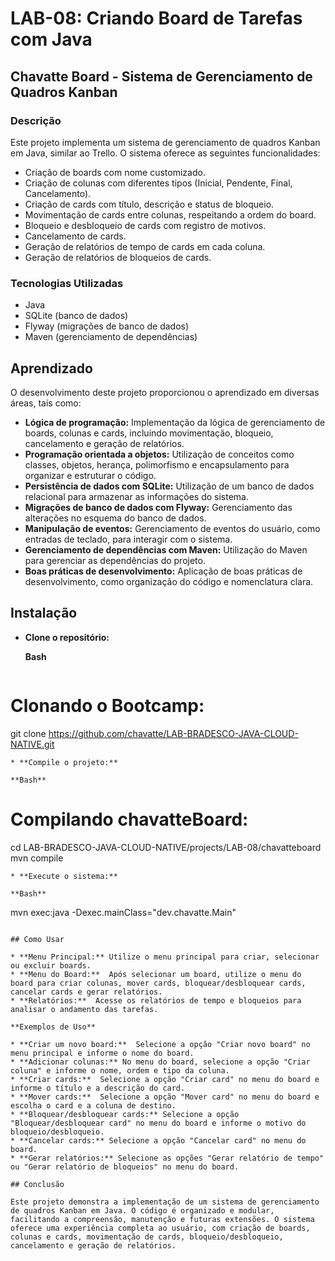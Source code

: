 # LAB-08: Criando Board de Tarefas com Java

## Chavatte Board - Sistema de Gerenciamento de Quadros Kanban

### Descrição

Este projeto implementa um sistema de gerenciamento de quadros Kanban em Java, similar ao Trello. O sistema oferece as seguintes funcionalidades:

* Criação de boards com nome customizado.
* Criação de colunas com diferentes tipos (Inicial, Pendente, Final, Cancelamento).
* Criação de cards com título, descrição e status de bloqueio.
* Movimentação de cards entre colunas, respeitando a ordem do board.
* Bloqueio e desbloqueio de cards com registro de motivos.
* Cancelamento de cards.
* Geração de relatórios de tempo de cards em cada coluna.
* Geração de relatórios de bloqueios de cards.

### Tecnologias Utilizadas

* Java
* SQLite (banco de dados)
* Flyway (migrações de banco de dados)
* Maven (gerenciamento de dependências)

## Aprendizado

O desenvolvimento deste projeto proporcionou o aprendizado em diversas áreas, tais como:

* **Lógica de programação:** Implementação da lógica de gerenciamento de boards, colunas e cards, incluindo movimentação, bloqueio, cancelamento e geração de relatórios.
* **Programação orientada a objetos:** Utilização de conceitos como classes, objetos, herança, polimorfismo e encapsulamento para organizar e estruturar o código.
* **Persistência de dados com SQLite:**  Utilização de um banco de dados relacional para armazenar as informações do sistema.
* **Migrações de banco de dados com Flyway:**  Gerenciamento das alterações no esquema do banco de dados.
* **Manipulação de eventos:** Gerenciamento de eventos do usuário, como entradas de teclado, para interagir com o sistema.
* **Gerenciamento de dependências com Maven:** Utilização do Maven para gerenciar as dependências do projeto.
* **Boas práticas de desenvolvimento:** Aplicação de boas práticas de desenvolvimento, como organização do código e nomenclatura clara.

## Instalação

* **Clone o repositório:**

   **Bash**

   ```
# Clonando o Bootcamp:
git clone https://github.com/chavatte/LAB-BRADESCO-JAVA-CLOUD-NATIVE.git
   ```
* **Compile o projeto:**

   **Bash**

   ```
# Compilando chavatteBoard:
cd LAB-BRADESCO-JAVA-CLOUD-NATIVE/projects/LAB-08/chavatteboard
mvn compile
   ```
* **Execute o sistema:**

   **Bash**

   ```
   mvn exec:java -Dexec.mainClass="dev.chavatte.Main"
   ```

## Como Usar

* **Menu Principal:** Utilize o menu principal para criar, selecionar ou excluir boards.
* **Menu do Board:**  Após selecionar um board, utilize o menu do board para criar colunas, mover cards, bloquear/desbloquear cards, cancelar cards e gerar relatórios.
* **Relatórios:**  Acesse os relatórios de tempo e bloqueios para analisar o andamento das tarefas.

**Exemplos de Uso**

* **Criar um novo board:**  Selecione a opção "Criar novo board" no menu principal e informe o nome do board.
* **Adicionar colunas:** No menu do board, selecione a opção "Criar coluna" e informe o nome, ordem e tipo da coluna.
* **Criar cards:**  Selecione a opção "Criar card" no menu do board e informe o título e a descrição do card.
* **Mover cards:**  Selecione a opção "Mover card" no menu do board e escolha o card e a coluna de destino.
* **Bloquear/desbloquear cards:** Selecione a opção "Bloquear/desbloquear card" no menu do board e informe o motivo do bloqueio/desbloqueio.
* **Cancelar cards:** Selecione a opção "Cancelar card" no menu do board.
* **Gerar relatórios:** Selecione as opções "Gerar relatório de tempo" ou "Gerar relatório de bloqueios" no menu do board.

## Conclusão

Este projeto demonstra a implementação de um sistema de gerenciamento de quadros Kanban em Java. O código é organizado e modular, facilitando a compreensão, manutenção e futuras extensões. O sistema oferece uma experiência completa ao usuário, com criação de boards, colunas e cards, movimentação de cards, bloqueio/desbloqueio, cancelamento e geração de relatórios.
